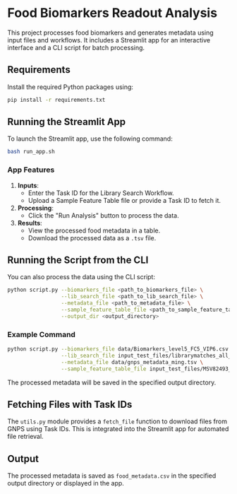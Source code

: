 
# Food Biomarkers Readout Analysis

This project processes food biomarkers and generates metadata using input files and workflows. It includes a Streamlit app for an interactive interface and a CLI script for batch processing.

## Requirements

Install the required Python packages using:

```bash
pip install -r requirements.txt
```

## Running the Streamlit App

To launch the Streamlit app, use the following command:

```bash
bash run_app.sh
```

### App Features

1. **Inputs**:
   - Enter the Task ID for the Library Search Workflow.
   - Upload a Sample Feature Table file or provide a Task ID to fetch it.
2. **Processing**:
   - Click the "Run Analysis" button to process the data.
3. **Results**:
   - View the processed food metadata in a table.
   - Download the processed data as a `.tsv` file.

## Running the Script from the CLI

You can also process the data using the CLI script:

```bash
python script.py --biomarkers_file <path_to_biomarkers_file> \
                 --lib_search_file <path_to_lib_search_file> \
                 --metadata_file <path_to_metadata_file> \
                 --sample_feature_table_file <path_to_sample_feature_table_file> \
                 --output_dir <output_directory>
```

### Example Command

```bash
python script.py --biomarkers_file data/Biomarkers_level5_FC5_VIP6.csv \
                 --lib_search_file input_test_files/librarymatches_all_analog.tsv \
                 --metadata_file data/gnps_metadata_ming.tsv \
                 --sample_feature_table_file input_test_files/MSV82493_iimn_gnps_quant.csv
```

The processed metadata will be saved in the specified output directory.

## Fetching Files with Task IDs

The `utils.py` module provides a `fetch_file` function to download files from GNPS using Task IDs. This is integrated into the Streamlit app for automated file retrieval.

## Output

The processed metadata is saved as `food_metadata.csv` in the specified output directory or displayed in the app.

